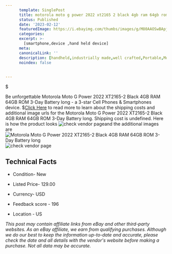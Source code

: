 ```yaml
---
      template: SinglePost
      title: motorola moto g power 2022 xt2165 2 black 4gb ram 64gb rom 3 day battery long
      status: Published
      date: '2023-02-12'
      featuredImage: https://i.ebayimg.com/thumbs/images/g/M80AAOSwBApjhSkM/s-l225.jpg
      categories: 
      excerpt: >-
        [smartphone,device ,hand held device]
      meta:
      canonicalLink: ''
      description: [handheld,industrially made,well crafted,Portable,Mobile,Compact,Convenient,Lightweight,Maneuverable,Man-portable,Miniature,Carriable,Hand-held,Light,Holdable,Transportable,Mobile device,Pocket-sized,On-the-go,Wireless,Cordless,Compact size,Convenient size, smartphone,device ,hand held device]
      noindex: false
      
        
---
```

$

Be unforgettable Motorola Moto G Power 2022 XT2165-2 Black 4GB RAM 64GB ROM 3-Day Battery long - a 3-star Cell Phones & Smartphones device.
$[Click Here](https://www.ebay.com/itm/255851754678?hash=item3b91f3f4b6%3Ag%3AM80AAOSwBApjhSkM&mkevt=1&mkcid=1&mkrid=711-53200-19255-0&campid=%253CePNCampaignId%253E&customid=%253CreferenceId%253E&toolid=10049) to read more to learn about the shipping costs and additional image urls for the Motorola Moto G Power 2022 XT2165-2 Black 4GB RAM 64GB ROM 3-Day Battery long. Shipping cost is undefined. Here is how the product looks ![check vendor page](https://i.ebayimg.com/thumbs/images/g/M80AAOSwBApjhSkM/s-l225.jpg)and the additional images are![Motorola Moto G Power 2022 XT2165-2 Black 4GB RAM 64GB ROM 3-Day Battery long](https://i.ebayimg.com/images/g/M80AAOSwBApjhSkM/s-l1600.jpg)![check vendor page](https://origin-galleryplus.ebayimg.com/ws/web/255851754678_2_0_1/225x225.jpg,https://origin-galleryplus.ebayimg.com/ws/web/255851754678_3_0_1/225x225.jpg)



 ## Technical Facts 



     
      

 - Condition- New 


      

 - Listed Price- 129.00 


      

 - Currency- USD 


      

 - Feedback score - 196 


      

 - Location - US 


      
      

 *_This post may contain affiliate links from eBay and other third-party websites. As an eBay affiliate, we earn from qualifying purchases. Although we do our best to keep the information up-to-date and accurate, please check the date and all details with the vendor's website before making a purchase. Not all data may be accurate._*






